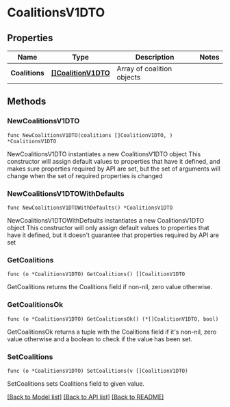 # CoalitionsV1DTO

## Properties

Name | Type | Description | Notes
------------ | ------------- | ------------- | -------------
**Coalitions** | [**[]CoalitionV1DTO**](CoalitionV1DTO.md) | Array of coalition objects | 

## Methods

### NewCoalitionsV1DTO

`func NewCoalitionsV1DTO(coalitions []CoalitionV1DTO, ) *CoalitionsV1DTO`

NewCoalitionsV1DTO instantiates a new CoalitionsV1DTO object
This constructor will assign default values to properties that have it defined,
and makes sure properties required by API are set, but the set of arguments
will change when the set of required properties is changed

### NewCoalitionsV1DTOWithDefaults

`func NewCoalitionsV1DTOWithDefaults() *CoalitionsV1DTO`

NewCoalitionsV1DTOWithDefaults instantiates a new CoalitionsV1DTO object
This constructor will only assign default values to properties that have it defined,
but it doesn't guarantee that properties required by API are set

### GetCoalitions

`func (o *CoalitionsV1DTO) GetCoalitions() []CoalitionV1DTO`

GetCoalitions returns the Coalitions field if non-nil, zero value otherwise.

### GetCoalitionsOk

`func (o *CoalitionsV1DTO) GetCoalitionsOk() (*[]CoalitionV1DTO, bool)`

GetCoalitionsOk returns a tuple with the Coalitions field if it's non-nil, zero value otherwise
and a boolean to check if the value has been set.

### SetCoalitions

`func (o *CoalitionsV1DTO) SetCoalitions(v []CoalitionV1DTO)`

SetCoalitions sets Coalitions field to given value.



[[Back to Model list]](../README.md#documentation-for-models) [[Back to API list]](../README.md#documentation-for-api-endpoints) [[Back to README]](../README.md)


